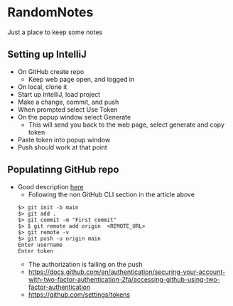 # RandomNotes
Just a place to keep some notes

## Setting up IntelliJ
* On GitHub create repo
    * Keep web page open, and logged in
* On local, clone it
* Start up IntelliJ, load project
* Make a change, commit, and push
* When prompted select Use Token
* On the popup window select Generate
    * This will send you back to the web page, select generate and copy token
* Paste token into popup window
* Push should work at that point

## Populatinng GitHub repo
* Good description [here](https://docs.github.com/en/github/importing-your-projects-to-github/importing-source-code-to-github/adding-an-existing-project-to-github-using-the-command-line)
    * Following the non GitHub CLI section in the article above
  ```
  $> git init -b main
  $> git add . 
  $> git commit -m "First commit"
  $> $ git remote add origin  <REMOTE_URL> 
  $> git remote -v
  $> git push -u origin main
  Enter username
  Enter token
  ```
    * The authorization is failing on the push
    * https://docs.github.com/en/authentication/securing-your-account-with-two-factor-authentication-2fa/accessing-github-using-two-factor-authentication
    * https://github.com/settings/tokens


